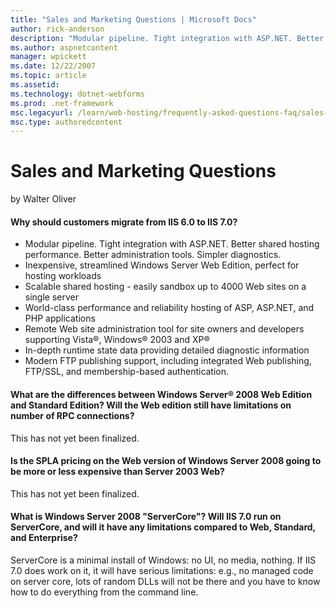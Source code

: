 ```yaml
---
title: "Sales and Marketing Questions | Microsoft Docs"
author: rick-anderson
description: "Modular pipeline. Tight integration with ASP.NET. Better shared hosting performance. Better administration tools. Simpler diagnostics. Inexpensive, streamlin..."
ms.author: aspnetcontent
manager: wpickett
ms.date: 12/22/2007
ms.topic: article
ms.assetid: 
ms.technology: dotnet-webforms
ms.prod: .net-framework
msc.legacyurl: /learn/web-hosting/frequently-asked-questions-faq/sales-and-marketing-questions
msc.type: authoredcontent
---
```

Sales and Marketing Questions
====================
by Walter Oliver

#### Why should customers migrate from IIS 6.0 to IIS 7.0?

- Modular pipeline. Tight integration with ASP.NET. Better shared hosting performance. Better administration tools. Simpler diagnostics.
- Inexpensive, streamlined Windows Server Web Edition, perfect for hosting workloads
- Scalable shared hosting - easily sandbox up to 4000 Web sites on a single server
- World-class performance and reliability hosting of ASP, ASP.NET, and PHP applications
- Remote Web site administration tool for site owners and developers supporting Vista®, Windows® 2003 and XP®
- In-depth runtime state data providing detailed diagnostic information
- Modern FTP publishing support, including integrated Web publishing, FTP/SSL, and membership-based authentication.

#### What are the differences between Windows Server® 2008 Web Edition and Standard Edition? Will the Web edition still have limitations on number of RPC connections?

This has not yet been finalized.

#### Is the SPLA pricing on the Web version of Windows Server 2008 going to be more or less expensive than Server 2003 Web?

This has not yet been finalized.

#### What is Windows Server 2008 "ServerCore"? Will IIS 7.0 run on ServerCore, and will it have any limitations compared to Web, Standard, and Enterprise?

ServerCore is a minimal install of Windows: no UI, no media, nothing. If IIS 7.0 does work on it, it will have serious limitations: e.g., no managed code on server core, lots of random DLLs will not be there and you have to know how to do everything from the command line.